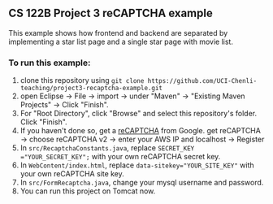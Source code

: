 ## CS 122B Project 3 reCAPTCHA example

This example shows how frontend and backend are separated by implementing a star list page and a single star page with movie list.

### To run this example: 
1. clone this repository using `git clone https://github.com/UCI-Chenli-teaching/project3-recaptcha-example.git`
2. open Eclipse -> File -> import -> under "Maven" -> "Existing Maven Projects" -> Click "Finish".
3. For "Root Directory", click "Browse" and select this repository's folder. Click "Finish".
4. If you haven't done so, get a [reCAPTCHA](https://www.google.com/recaptcha/intro/android.html) from Google. get reCAPTCHA -> choose reCAPTCHA v2 -> enter your AWS IP and localhost -> Register
5. In `src/RecaptchaConstants.java`, replace `SECRET_KEY ="YOUR_SECRET_KEY";` with your own reCAPTCHA secret key.
6. In `WebContent/index.html`, replace `data-sitekey="YOUR_SITE_KEY"` with your own reCAPTCHA site key.
7. In `src/FormRecaptcha.java`, change your mysql username and password.
8. You can run this project on Tomcat now.
